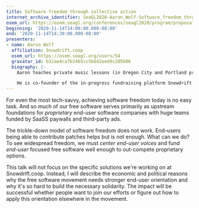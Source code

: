 ```yaml
---
title: Software freedom through collective action
internet_archive_identifier: SeaGL2020-Aaron_Wolf-Software_freedom_through_collective_action
osem_url: https://osem.seagl.org/conferences/seagl2020/program/proposals/796
beginning: '2020-11-14T14:00:00.000-08:00'
end: '2020-11-14T14:30:00.000-08:00'
presenters:
- name: Aaron Wolf
  affiliation: Snowdrift.coop
  osem_url: https://osem.seagl.org/users/54
  gravatar_id: b32ae4ca7b2465cc5b642eed9c285b06
  biography: |-
    Aaron teaches private music lessons (in Oregon City and Portland prior to covid, now online via Jitsi Meet) and is otherwise an activist and advocate for Free Culture and Free Software.

    He is co-founder of the in-progress fundraising platform Snowdrift.coop, which aims to support widespread community patronage of freely-licensed creative works.
---
```


For even the most tech-savvy, achieving software freedom today is no easy task. And so much of our free software serves primarily as upstream foundations for *proprietary* end-user software companies with huge teams funded by SaaSS paywalls and third-party ads.

The trickle-down model of software freedom does not work. End-users being able to contribute patches helps but is not enough. What can we do? To see widespread freedom, we must *center end-user voices* and fund *end-user* focused free software well enough to out-compete proprietary options.

This talk will not focus on the specific solutions we're working on at Snowdrift.coop. Instead, I will describe the economic and political reasons why the free software movement needs stronger end-user orientation and why it's so hard to build the necessary solidarity. The impact will be successful whether people want to join our efforts or figure out how to apply this orientation elsewhere in the movement.
